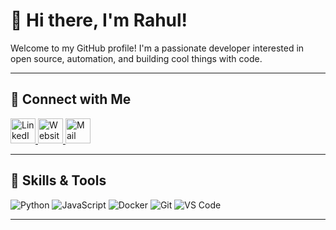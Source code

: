 # 👋 Hi there, I'm Rahul!

Welcome to my GitHub profile! I'm a passionate developer interested in open source, automation, and building cool things with code.

---


## 🔗 Connect with Me

<a href="https://linkedin.com/in/yourprofile" target="_blank">
  <img src="https://upload.wikimedia.org/wikipedia/commons/c/ca/LinkedIn_logo_initials.png" width="40" height="40" alt="LinkedIn"/>
</a>
<a href="https://yourwebsite.com" target="_blank">
  <img src="https://img.icons8.com/ios-filled/50/ffffff/internet.png" width="40" height="40" alt="Website"/>
</a>
<a href="mailto:youremail@example.com" target="_blank">
  <img src="https://raw.githubusercontent.com/CLorant/readme-social-icons/main/icons/regular/mail.svg" width="40" height="40" alt="Mail"/>
</a>

---

## 🚀 Skills & Tools

![Python](https://img.shields.io/badge/Python-3776AB?logo=python&logoColor=white)
![JavaScript](https://img.shields.io/badge/JavaScript-F7DF1E?logo=javascript&logoColor=black)
![Docker](https://img.shields.io/badge/Docker-2496ED?logo=docker&logoColor=white)
![Git](https://img.shields.io/badge/Git-F05032?logo=git&logoColor=white)
![VS Code](https://img.shields.io/badge/VS_Code-007ACC?logo=visual-studio-code&logoColor=white)

---
